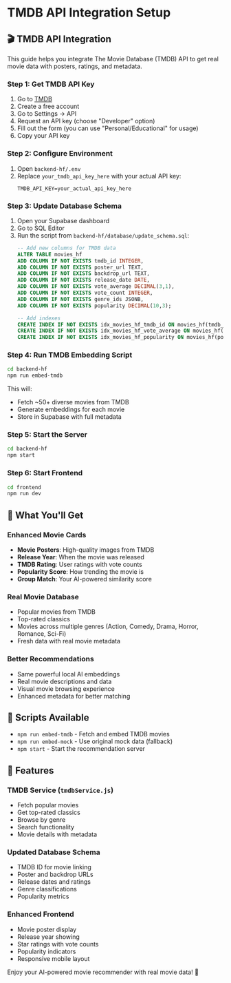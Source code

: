# TMDB API Integration Setup

## 🎬 TMDB API Integration

This guide helps you integrate The Movie Database (TMDB) API to get real movie data with posters, ratings, and metadata.

### Step 1: Get TMDB API Key

1. Go to [TMDB](https://www.themoviedb.org/)
2. Create a free account
3. Go to Settings → API
4. Request an API key (choose "Developer" option)
5. Fill out the form (you can use "Personal/Educational" for usage)
6. Copy your API key

### Step 2: Configure Environment

1. Open `backend-hf/.env`
2. Replace `your_tmdb_api_key_here` with your actual API key:
   ```
   TMDB_API_KEY=your_actual_api_key_here
   ```

### Step 3: Update Database Schema

1. Open your Supabase dashboard
2. Go to SQL Editor
3. Run the script from `backend-hf/database/update_schema.sql`:
   ```sql
   -- Add new columns for TMDB data
   ALTER TABLE movies_hf 
   ADD COLUMN IF NOT EXISTS tmdb_id INTEGER,
   ADD COLUMN IF NOT EXISTS poster_url TEXT,
   ADD COLUMN IF NOT EXISTS backdrop_url TEXT,
   ADD COLUMN IF NOT EXISTS release_date DATE,
   ADD COLUMN IF NOT EXISTS vote_average DECIMAL(3,1),
   ADD COLUMN IF NOT EXISTS vote_count INTEGER,
   ADD COLUMN IF NOT EXISTS genre_ids JSONB,
   ADD COLUMN IF NOT EXISTS popularity DECIMAL(10,3);

   -- Add indexes
   CREATE INDEX IF NOT EXISTS idx_movies_hf_tmdb_id ON movies_hf(tmdb_id);
   CREATE INDEX IF NOT EXISTS idx_movies_hf_vote_average ON movies_hf(vote_average);
   CREATE INDEX IF NOT EXISTS idx_movies_hf_popularity ON movies_hf(popularity);
   ```

### Step 4: Run TMDB Embedding Script

```bash
cd backend-hf
npm run embed-tmdb
```

This will:
- Fetch ~50+ diverse movies from TMDB
- Generate embeddings for each movie
- Store in Supabase with full metadata

### Step 5: Start the Server

```bash
cd backend-hf
npm start
```

### Step 6: Start Frontend

```bash
cd frontend
npm run dev
```

## 🎯 What You'll Get

### Enhanced Movie Cards
- **Movie Posters**: High-quality images from TMDB
- **Release Year**: When the movie was released
- **TMDB Rating**: User ratings with vote counts
- **Popularity Score**: How trending the movie is
- **Group Match**: Your AI-powered similarity score

### Real Movie Database
- Popular movies from TMDB
- Top-rated classics
- Movies across multiple genres (Action, Comedy, Drama, Horror, Romance, Sci-Fi)
- Fresh data with real movie metadata

### Better Recommendations
- Same powerful local AI embeddings
- Real movie descriptions and data
- Visual movie browsing experience
- Enhanced metadata for better matching

## 🔧 Scripts Available

- `npm run embed-tmdb` - Fetch and embed TMDB movies
- `npm run embed-mock` - Use original mock data (fallback)
- `npm start` - Start the recommendation server

## 🚀 Features

### TMDB Service (`tmdbService.js`)
- Fetch popular movies
- Get top-rated classics  
- Browse by genre
- Search functionality
- Movie details with metadata

### Updated Database Schema
- TMDB ID for movie linking
- Poster and backdrop URLs
- Release dates and ratings
- Genre classifications
- Popularity metrics

### Enhanced Frontend
- Movie poster display
- Release year showing
- Star ratings with vote counts
- Popularity indicators
- Responsive mobile layout

Enjoy your AI-powered movie recommender with real movie data! 🍿